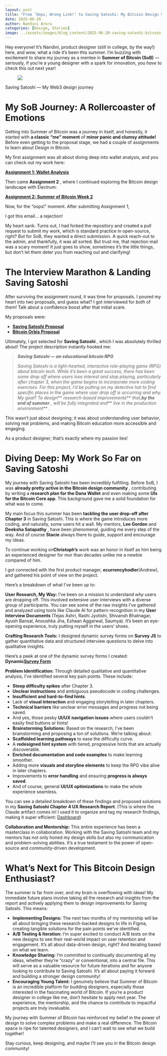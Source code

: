 ```yaml
---
layout: post
title: "From ‘Oops, Wrong Link!’ to Saving Satoshi: My Bitcoin Design Summer Adventure"
date: 2025-06-20
author: Nandini Arora
categories: [Design, Stories]
image: ../assets/images/blog_content/2025-06-20-saving-satoshi-bitcoin-design-adventure_ade956e4.png
---
```



Hey everyone! It’s Nandini, product designer (still in college, by the way!)
here, and wow, what a ride it’s been this summer. I’m buzzing with excitement
to share my journey as a mentee in **Summer of Bitcoin (SoB)** — seriously, if
you’re a young designer with a spark for innovation, you _have_ to check this
out next year!

<figure>
<img src="https://miro.medium.com/v2/resize:fit:1400/format:webp/1*dmbNkD5D-u45r44go_cf0g.png"/>
</figure>

Saving Satoshi — My Web3 design journey

# My SoB Journey: A Rollercoaster of Emotions

Getting into Summer of Bitcoin was a journey in itself, and honestly, it
started with **a classic “me” moment** of **minor panic and clumsy attitude!**
Before even getting to the proposal stage, we had a couple of assignments to
learn about Design in Bitcoin.

My first assignment was all about diving deep into wallet analysis, and you
can check out my work here:

[**Assignment 1: Wallet
Analysis**](https://www.behance.net/gallery/219886551/Wallet-Analysis)

Then came **Assignment 2** , where I continued exploring the Bitcoin design
landscape with Electrum:

[**Assignment 2: Summer of Bitcoin Week
2**](https://www.behance.net/gallery/220335453/Summer-of-Bitcoin-Week-2)

Now, for the “oops!” moment. After submitting Assignment 1,

I got this email… a rejection!

My heart sank. Turns out, I had forked the repository and created a pull
request to submit my work, which is standard practice in open-source, right?
But for SoB, they wanted a direct submission. A quick reach-out to the admin,
and thankfully, it was all sorted. But trust me, that rejection mail was a
scary moment! It just goes to show, sometimes it’s the little things, but
don’t let them deter you from reaching out and clarifying!

# The Interview Marathon & Landing Saving Satoshi

After surviving the assignment round, it was time for proposals. I poured my
heart into two proposals, and guess what? I got interviewed for _both_ of
them! Talk about a confidence boost after that initial scare.

My proposals were:

  * [**Saving Satoshi Proposal**](https://docs.google.com/document/d/1W6xWWunZ_B4hgeWOWnohnWuJN6xGhxxHW0-QOXcmNu4/edit?tab=t.0%5C)
  * [**Bitcoin Orbis Proposal**](https://docs.google.com/document/d/1GQHtfWLaF6rn-fQ0mdLjO_F6N_2lSyoLVRgProvTN4s/edit?usp=sharing)

Ultimately, I got selected for **Saving Satoshi** , which I was absolutely
thrilled about! The project description instantly hooked me:

> **_Saving Satoshi — an educational bitcoin RPG_**
>
>  _Saving Satoshi is a light-hearted, interactive role-playing game (RPG)
> about bitcoin tech. While it’s been a great success, there has been some
> drop off where users lose interest and stop playing, particularly after
> chapter 3, when the game begins to incorporate more coding exercises. For
> this project, I’d be putting on my detective hat to find specific places in
> the game where user drop off is occurring and why. My goal? To design_**
> _research-based improvements_** _that,_**_by the end of summer_** _, will be
> fully integrated and_** _live in the production environment_** _._

This wasn’t just about designing; it was about understanding user behavior,
solving real problems, and making Bitcoin education more accessible and
engaging.

As a product designer, that’s exactly where my passion lies!

# Diving Deep: My Work So Far on Saving Satoshi

My journey with Saving Satoshi has been incredibly fulfilling. Before SoB, I
was **already pretty active in the Bitcoin design community** , contributing
by writing a **research plan for the Dana Wallet** and even making some **UIs
for the Bitcoin Core app**. This background gave me a solid foundation for
what was to come.

My main focus this summer has been **tackling the user drop-off after Chapter
3** in Saving Satoshi. This is where the game introduces more coding, and
naturally, some users hit a wall. My mentors, **Lee Gordon** and **Deeksha
Satapathy** , have been phenomenal, guiding me every step of the way. And of
course **Stacie** always there to guide, support and encourage my ideas.

To continue working on**Christoph’s** work was an honor in itself as him being
an experienced designer for mor than decades unlike me a newbie compared of
him.

I got connected with the first product manager, **ecurrencyhodler**(Andrew),
and gathered his point of view on the project.

Here’s a breakdown of what I’ve been up to:

**User Research, My Way:** I’ve been on a mission to understand _why_ users
are dropping off. This involved extensive user interviews with a diverse group
of participants. You can see some of the raw insights I’ve gathered and
analyzed using tools like Claude AI for pattern recognition in my **User
Interview Documents** (Tejas Ashri, Rashi Jyotishi, Shivansh Bhatnagar, Ayush
Bansal, Anoushka Jha, Eshaan Aggarwal, Saumya). It’s been an eye-opening
experience, truly putting myself in the users’ shoes.

**Crafting Research Tools:** I designed dynamic survey forms on **Survey JS**
to gather quantitative data and structured interview questions to delve into
qualitative insights.

Here’s a peek at one of the dynamic survey forms I created:
**Dynamic**[**Survey
Form**](https://surveyjs.io/published?id=c64e2782-6a40-4435-9c6e-3afc6203cb0f)

**Problem Identification:** Through detailed qualitative and quantitative
analysis, I’ve identified several key pain points. These include:

  * **Steep difficulty spikes** after Chapter 3.
  * **Unclear instructions** and ambiguous pseudocode in coding challenges.
  * **Insufficient and hard-to-find hints**.
  * Lack of **visual interaction** and engaging storytelling in later chapters.
  * **Technical barriers** like unclear error messages and progress not being saved.
  * And yes, those pesky **UI/UX navigation issues** where users couldn’t easily find buttons or hints!
  * **Brainstorming Solutions:** Based on the research, I’ve been brainstorming and proposing a ton of solutions. We’re talking about:
  * **Scaffolded learning pathways** to ease the difficulty curve.
  * A **redesigned hint system** with tiered, progressive hints that are actually discoverable.
  * **Enriched documentation and code examples** to make learning smoother.
  * Adding more **visuals and storyline elements** to keep the RPG vibe alive in later chapters.
  * Improvements to **error handling** and ensuring **progress is always saved**.
  * And of course, general **UI/UX optimizations** to make the whole experience seamless.

You can see a detailed breakdown of these findings and proposed solutions in
my **Saving Satoshi Chapter 4 UX Research Report**. (This is where the Claude
artifact comes in! I used it to organize and tag my research findings, making
it super efficient:
[Dashboard](https://claude.ai/public/artifacts/0a0cdf11-1da4-43b4-9378-7c209cf9e935))

**Collaboration and Mentorship:** This entire experience has been a
masterclass in collaboration. Working with the Saving Satoshi team and my
mentors has not only honed my design skills but also my communication and
problem-solving abilities. It’s a true testament to the power of open-source
and community-driven development.

# What’s Next for This Bitcoin Design Enthusiast?

The summer is far from over, and my brain is overflowing with ideas! My
immediate future plans involve taking all the research and insights from the
report and actively applying them to design improvements for Saving Satoshi.
This means:

  * **Implementing Designs:** The next two months of my mentorship will be all about bringing these research-backed designs to life in Figma, creating tangible solutions for the pain points we’ve identified.
  * **A/B Testing & Iteration:** I’m super excited to conduct A/B tests on the new designs to see their real-world impact on user retention and engagement. It’s all about data-driven design, right? And iterating based on what we learn.
  * **Knowledge Sharing:** I’m committed to continually documenting all my ideas, whether they’re “crazy” or conventional, into a central file. This will serve as a valuable resource for future iterations and for anyone looking to contribute to Saving Satoshi. It’s all about paying it forward and building a stronger design community!
  * **Encouraging Young Talent:** I genuinely believe that Summer of Bitcoin is an incredible platform for budding designers, especially those interested in the fascinating world of Bitcoin. If you’re a product designer in college like me, don’t hesitate to apply next year. The experience, the mentorship, and the chance to contribute to impactful projects are truly invaluable.

My journey with Summer of Bitcoin has reinforced my belief in the power of
design to solve complex problems and make a real difference. The Bitcoin space
is ripe for talented designers, and I can’t wait to see what we build
together!

Stay curious, keep designing, and maybe I’ll see you in the Bitcoin design
community!


